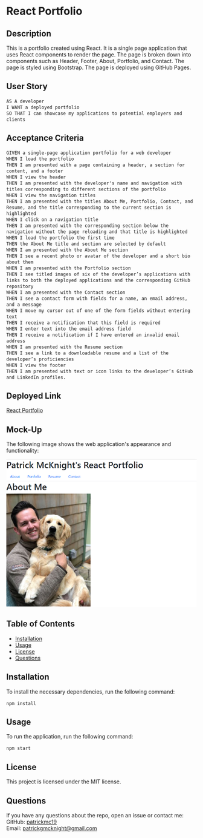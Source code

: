 # React Portfolio

## Description

This is a portfolio created using React. It is a single page application that uses React components to render the page. The page is broken down into components such as Header, Footer, About, Portfolio, and Contact. The page is styled using Bootstrap. The page is deployed using GitHub Pages.

## User Story

```
AS A developer
I WANT a deployed portfolio
SO THAT I can showcase my applications to potential employers and clients
```

## Acceptance Criteria

```
GIVEN a single-page application portfolio for a web developer
WHEN I load the portfolio
THEN I am presented with a page containing a header, a section for content, and a footer
WHEN I view the header
THEN I am presented with the developer's name and navigation with titles corresponding to different sections of the portfolio
WHEN I view the navigation titles
THEN I am presented with the titles About Me, Portfolio, Contact, and Resume, and the title corresponding to the current section is highlighted
WHEN I click on a navigation title
THEN I am presented with the corresponding section below the navigation without the page reloading and that title is highlighted
WHEN I load the portfolio the first time
THEN the About Me title and section are selected by default
WHEN I am presented with the About Me section
THEN I see a recent photo or avatar of the developer and a short bio about them
WHEN I am presented with the Portfolio section
THEN I see titled images of six of the developer’s applications with links to both the deployed applications and the corresponding GitHub repository
WHEN I am presented with the Contact section
THEN I see a contact form with fields for a name, an email address, and a message
WHEN I move my cursor out of one of the form fields without entering text
THEN I receive a notification that this field is required
WHEN I enter text into the email address field
THEN I receive a notification if I have entered an invalid email address
WHEN I am presented with the Resume section
THEN I see a link to a downloadable resume and a list of the developer’s proficiencies
WHEN I view the footer
THEN I am presented with text or icon links to the developer’s GitHub and LinkedIn profiles.
```

## Deployed Link

[React Portfolio](https://patrickmc19.github.io/React-Portfolio/)

## Mock-Up

The following image shows the web application's appearance and functionality:

![React Portfolio](./src/assets/images/deployed-app.png)

## Table of Contents

* [Installation](#installation)
* [Usage](#usage)
* [License](#license)
* [Questions](#questions)

## Installation

To install the necessary dependencies, run the following command:

```
npm install
```

## Usage

To run the application, run the following command:

```
npm start
```

## License

This project is licensed under the MIT license.

## Questions

If you have any questions about the repo, open an issue or contact me:
<br>
GitHub: [patrickmc19](https://github.com/patrickmc19/MVC_Tech_Blog)
<br>
Email: [patrickgmcknight@gmail.com](mailto:patrickgmcknight@gmail.com)